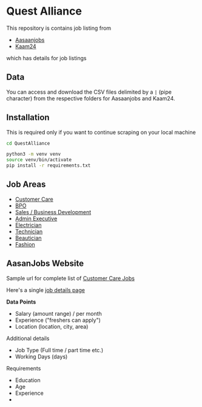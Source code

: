 # Quest Alliance

This repository is contains job listing from
* [Aasaanjobs](https://www.aasaanjobs.com/)
* [Kaam24](https://www.kaam24.com/)

which has details for job listings


## Data

You can access and download the CSV files delimited by a `|` (pipe character) from the respective folders for Aasaanjobs and Kaam24.


## Installation

This is required only if you want to continue scraping on your local machine

```bash
cd QuestAlliance

python3 -m venv venv
source venv/bin/activate
pip install -r requirements.txt 
```    

## Job Areas

* [Customer Care](https://www.aasaanjobs.com/s/customer-care-jobs/)
* [BPO](https://www.aasaanjobs.com/s/customer-care-jobs/)
* [Sales / Business Development](https://www.aasaanjobs.com/s/sales-business-development-jobs/)
* [Admin Executive](https://www.aasaanjobs.com/s/admin-executive-jobs/)
* [Electrician](https://www.aasaanjobs.com/s/electrician-jobs/)
* [Technician](https://www.aasaanjobs.com/s/technician-jobs/)
* [Beautician](https://www.aasaanjobs.com/s/beautician-jobs/)
* [Fashion](https://www.aasaanjobs.com/s/fashion-designer-jobs/)



## AasanJobs Website

Sample url for complete list of [Customer Care Jobs](https://www.aasaanjobs.com/s/customer-care-jobs/)

Here's a single [job details page](https://www.aasaanjobs.com/job/customer-service-associate-479b29-in-ziphertech-621255-b21fb4-933edb-cc9be5/ae660dc2-9905-4cad-82dc-1dc6b9743e1c/)

**Data Points**

- Salary        (amount range) / per month
- Experience    ("freshers can apply")
- Location      (location, city, area)

Additional details
- Job Type      (Full time / part time etc.)
- Working Days  (days)

Requirements
- Education
- Age
- Experience
- 